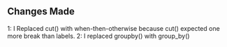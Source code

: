 ## Changes Made
1: I Replaced cut() with when-then-otherwise because cut() expected one more break than labels.
2: I replaced groupby() with group_by()
